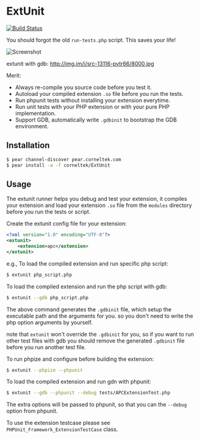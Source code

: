 ExtUnit
=============
[![Build Status](https://travis-ci.org/c9s/php-ExtUnit.png)](https://travis-ci.org/c9s/php-ExtUnit)

You should forgot the old `run-tests.php` script. This saves your life!

![Screenshot](http://images.plurk.com/yjqO-46eQ3xA2IgA69F3hcuMVOc.jpg)

extunit with gdb: <http://img.im/i/src-13116-pvtr66/8000.jpg>


Merit:

- Always re-compile you source code before you test it.
- Autoload your compiled extension `.so` file before you run the tests.
- Run phpunit tests without installing your extension everytime.
- Run unit tests with your PHP extension or with your pure PHP implementation.
- Support GDB, automatically write `.gdbinit` to bootstrap the GDB environment.

Installation
------------

```sh
$ pear channel-discover pear.corneltek.com
$ pear install -a -f corneltek/ExtUnit
```

Usage
------

The extunit runner helps you debug and test your extension, it 
compiles your extension and load your extension `.so` file from the `modules` directory before 
you run the tests or script.

Create the extunit config file for your extension:

```xml
<?xml version="1.0" encoding="UTF-8"?>
<extunit>
    <extension>apc</extension>
</extunit>
```

e.g., To load the compiled extension and run specific php script:

```sh
$ extunit php_script.php
```

To load the compiled extension and run the php script with gdb:

```sh
$ extunit --gdb php_script.php
```

The above command generates the `.gdbinit` file, which setup the executable path and the arguments 
for you. so you don't need to write the php option arguments by yourself.

note that `extunit` won't override the `.gdbinit` for you, so if you want to run other test files with gdb
you should remove the generated `.gdbinit` file before you run another test file.


To run phpize and configure before building the extension:

```sh
$ extunit --phpize --phpunit
```



To load the compiled extension and run gdn with phpunit:

```sh
$ extunit --gdb --phpunit --debug tests/APCExtensionTest.php
```

The extra options will be passed to phpunit, so that you can the `--debug` option from phpunit.

To use the extension testcase please see `PHPUnit_Framework_ExtensionTestCase` class.

